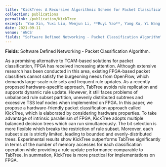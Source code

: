 ```yaml
---
title: "KickTree: A Recursive Algorithmic Scheme for Packet Classification with Bounded Worst-Case Performance"
collection: publications
permalink: /publication/KickTree
excerpt: 'Yao Xin, Yuxi Liu, Wenjun Li, **Ruyi Yao**, Yang Xu, Yi Wang'
date: 2021-09-11
venue: 'ANCS'
fields: "Software Defined Networking - Packet Classification Algorithm"
---
```


**Fields**: Software Defined Networking - Packet Classification Algorithm. 

As a promising alternative to TCAM-based solutions for packet classification, FPGA has received increasing attention. Although extensive research has been conducted in this area, existing FPGA-based packet classifiers cannot satisfy the burgeoning needs from OpenFlow, which demands large-scale rule sets and frequent rule updates. As a recently proposed hardware-specific approach, TabTree avoids rule replication and supports dynamic rule update. However, it still faces problems of unbalanced rule subset partition, unevenly distributed subtrees and excessive TSS leaf nodes when implemented on FPGA. In this paper, we propose a hardware-friendly packet classification approach called KickTree, which is elaborated by considering hardware properties. To take advantage of intrinsic parallelism of FPGA, KickTree adopts multiple balanced decision trees which can run simultaneously. The bit selection is more flexible which breaks the restriction of rule subset. Moreover, each subset size is strictly limited, leading to bounded and evenly-distributed trees. Experimental results show KickTree outperforms TabTree significantly in terms of the number of memory accesses
for each classification operation while providing a rule update performance comparable to TabTree. In summation,
KickTree is more practical for implementations on FPGA.
